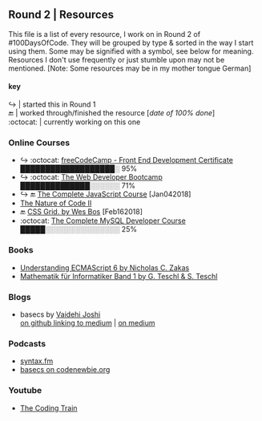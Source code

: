 ## Round 2 | Resources

This file is a list of every resource, I work on in Round 2 of #100DaysOfCode. They will be grouped by type & sorted in the way I start using them. Some may be signified with a symbol, see below for meaning. Resources I don't use frequently or just stumble upon may not be mentioned. [Note: Some resources may be in my mother tongue German]

#### key

:arrow_right_hook: | started this in Round 1  
:end: | worked through/finished the resource [*date of 100% done*]  
:octocat: | currently working on this one

### Online Courses

* :arrow_right_hook: :octocat: [freeCodeCamp - Front End Development Certificate](https://www.freecodecamp.org)  
  ███████████████████░ 95%  
* :arrow_right_hook: :octocat: [The Web Developer Bootcamp](https://www.udemy.com/the-web-developer-bootcamp/)
  ██████████████░░░░░░ 71%  
* :arrow_right_hook: :end: [The Complete JavaScript Course](https://www.udemy.com/the-complete-javascript-course/) [Jan042018]  
* [The Nature of Code II](https://www.kadenze.com/courses/the-nature-of-code-ii/info)  
* :end: [CSS Grid. by Wes Bos](https://cssgrid.io/) [Feb162018]  
* :octocat: [The Complete MySQL Developer Course](https://www.udemy.com/the-complete-mysql-developer-course)  
  █████░░░░░░░░░░░░░░░ 25%  

### Books

* [Understanding ECMAScript 6 by Nicholas C. Zakas](https://github.com/nzakas/understandinges6)  
* [Mathematik für Informatiker Band 1 by G. Teschl & S. Teschl](http://tiny.cc/a840py)

### Blogs

* basecs by [Vaidehi Joshi](https://github.com/vaidehijoshi)  
  [on github linking to medium](https://github.com/vaidehijoshi/basecs-series) | [on medium](https://medium.com/basecs)  

### Podcasts

* [syntax.fm](https://syntax.fm/)  
* [basecs on codenewbie.org](https://www.codenewbie.org/basecs)  

### Youtube

* [The Coding Train](https://www.youtube.com/user/shiffman)
